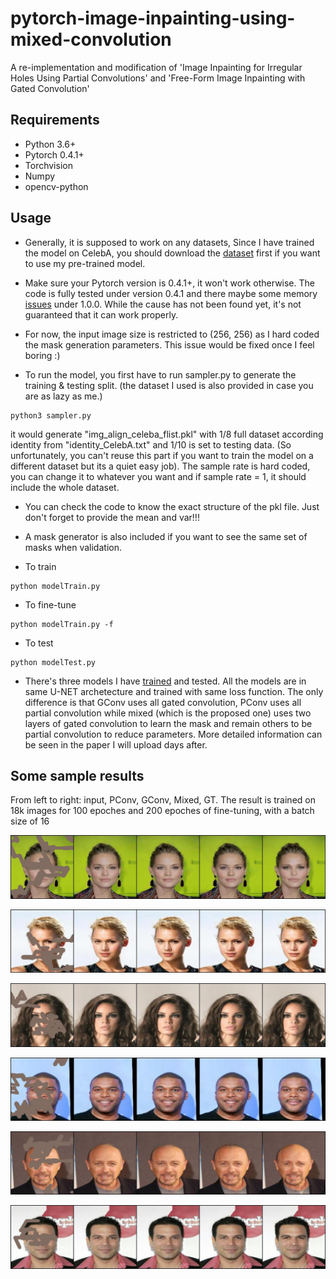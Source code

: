 # pytorch-image-inpainting-using-mixed-convolution
A re-implementation and modification of 'Image Inpainting for Irregular Holes Using Partial Convolutions' and 'Free-Form Image Inpainting with Gated Convolution'

## Requirements
- Python 3.6+
- Pytorch 0.4.1+
- Torchvision
- Numpy
- opencv-python

## Usage
* Generally, it is supposed to work on any datasets, Since I have trained the model on CelebA, you should download the [dataset](http://mmlab.ie.cuhk.edu.hk/projects/CelebA.html) first if you want to use my pre-trained model.

* Make sure your Pytorch version is 0.4.1+, it won't work otherwise. The code is fully tested under version 0.4.1 and there maybe some memory [issues](https://github.com/pytorch/pytorch/issues/15774) under 1.0.0. While the cause has not been found yet, it's not guaranteed that it can work properly.

* For now, the input image size is restricted to (256, 256) as I hard coded the mask generation parameters. This issue would be fixed once I feel boring :)

* To run the model, you first have to run sampler.py to generate the training & testing split. (the dataset I used is also provided in case you are as lazy as me.)

```
python3 sampler.py
```
it would generate "img_align_celeba_flist.pkl" with 1/8 full dataset according identity from "identity_CelebA.txt" and 1/10 is set to testing data. (So unfortunately, you can't reuse this part if you want to train the model on a different dataset but its a quiet easy job). The sample rate is hard coded, you can change it to whatever you want and if sample rate = 1, it should include the whole dataset.

* You can check the code to know the exact structure of the pkl file. Just don't forget to provide the mean and var!!!

* A mask generator is also included if you want to see the same set of masks when validation.

* To train
```
python modelTrain.py
```

* To fine-tune
```
python modelTrain.py -f
```
* To test
```
python modelTest.py
```
* There's three models I have [trained](http://itwillsoonuploaded.com/sooooooooon) and tested. All the models are in same U-NET archetecture and trained with same loss function. The only difference is that GConv uses all gated convolution, PConv uses all partial convolution while mixed (which is the proposed one) uses two layers of gated convolution to learn the mask and remain others to be partial convolution to reduce parameters. More detailed information can be seen in the paper I will upload days after.

## Some sample results
From left to right: input, PConv, GConv, Mixed, GT. The result is trained on 18k images for 100 epoches and 200 epoches of fine-tuning, with a batch size of 16

![Results1](432.jpg)

![Results1](591.jpg)

![Results1](638.jpg)

![Results1](653.jpg)

![Results1](691.jpg)

![Results1](860.jpg)
